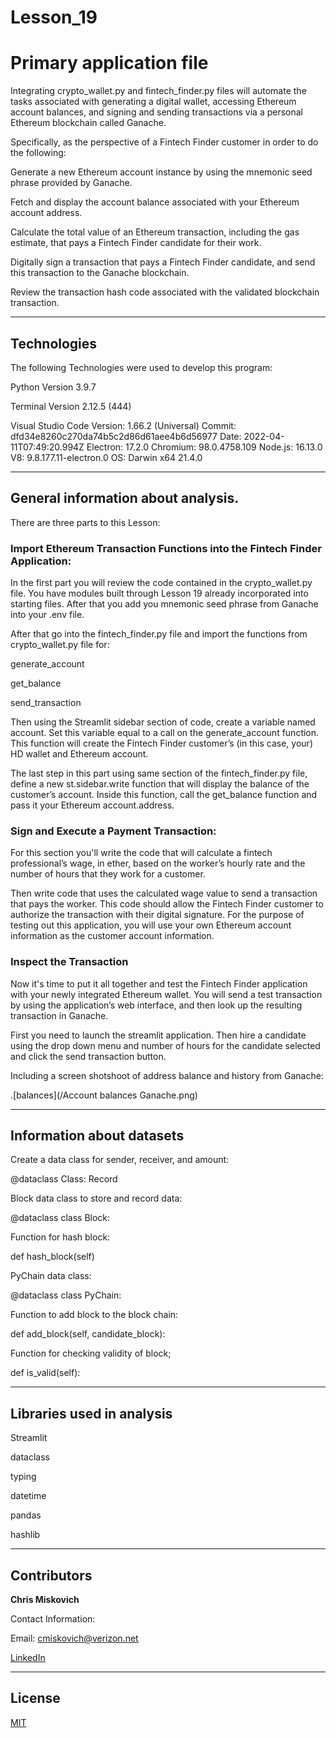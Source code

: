 # Lesson_19
# Primary application file
Integrating crypto_wallet.py and fintech_finder.py files will automate the tasks associated with generating a digital wallet, accessing Ethereum account balances, and signing and sending transactions via a personal Ethereum blockchain called Ganache.

Specifically, as the perspective of a Fintech Finder customer in order to do the following:

Generate a new Ethereum account instance by using the mnemonic seed phrase provided by Ganache.

Fetch and display the account balance associated with your Ethereum account address.

Calculate the total value of an Ethereum transaction, including the gas estimate, that pays a Fintech Finder candidate for their work.

Digitally sign a transaction that pays a Fintech Finder candidate, and send this transaction to the Ganache blockchain.

Review the transaction hash code associated with the validated blockchain transaction.



---

## Technologies

The following Technologies were used to develop this program:

Python 
    Version 3.9.7

Terminal
    Version 2.12.5 (444)

Visual Studio Code
    Version: 1.66.2 (Universal)
    Commit: dfd34e8260c270da74b5c2d86d61aee4b6d56977
    Date: 2022-04-11T07:49:20.994Z
    Electron: 17.2.0
    Chromium: 98.0.4758.109
    Node.js: 16.13.0
    V8: 9.8.177.11-electron.0
    OS: Darwin x64 21.4.0
    
---

## General information about analysis.
There are three parts to this Lesson:

### Import Ethereum Transaction Functions into the Fintech Finder Application:

In the first part you will review the code contained in the crypto_wallet.py file.  You have modules built through Lesson 19 already incorporated into starting files.  After that you add you mnemonic seed phrase from Ganache into your .env file.

After that go into the fintech_finder.py file and import the functions from crypto_wallet.py file for:

generate_account

get_balance

send_transaction

Then using the Streamlit sidebar section of code, create a variable named account. Set this variable equal to a call on the generate_account function. This function will create the Fintech Finder customer’s (in this case, your) HD wallet and Ethereum account.

The last step in this part using same section of the fintech_finder.py file, define a new st.sidebar.write function that will display the balance of the customer’s account. Inside this function, call the get_balance function and pass it your Ethereum account.address.



### Sign and Execute a Payment Transaction:

For this section you'll write the code that will calculate a fintech professional’s wage, in ether, based on the worker’s hourly rate and the number of hours that they work for a customer. 

Then write code that uses the calculated wage value to send a transaction that pays the worker. This code should allow the Fintech Finder customer to authorize the transaction with their digital signature. For the purpose of testing out this application, you will use your own Ethereum account information as the customer account information.


### Inspect the Transaction

Now it's time to put it all together and test the Fintech Finder application with your newly integrated Ethereum wallet. You will send a test transaction by using the application’s web interface, and then look up the resulting transaction in Ganache.

First you need to launch the streamlit application.  Then hire a candidate using the drop down menu and number of hours for the candidate selected and click the send transaction button.

Including a screen shotshoot of address balance and history from Ganache:


.[balances](/Account balances Ganache.png)









---

## Information about datasets

Create a data class for sender, receiver, and amount:

@dataclass
Class: Record

Block data class to store and record data:

@dataclass
class Block:

Function for hash block:

def hash_block(self)

PyChain data class:

@dataclass
class PyChain:


Function to add block to the block chain:

def add_block(self, candidate_block):


Function for checking validity of block;

def is_valid(self):

---

## Libraries used in analysis

Streamlit

dataclass

typing

datetime

pandas

hashlib

---

## Contributors


**Chris Miskovich**

Contact Information:

Email: cmiskovich@verizon.net

[LinkedIn](https://www.linkedin.com/in/christopher-miskovich-9a61b0234/) 

---

## License

[MIT](/license.txt)
